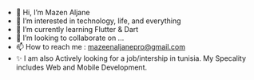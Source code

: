 - 👋 Hi, I’m Mazen Aljane
- 👀 I’m interested in technology, life, and everything
- 🌱 I’m currently learning Flutter & Dart
- 💞️ I’m looking to collaborate on ...
- 📫 How to reach me : mazeenaljanepro@gmail.com
- ✨ I am also Actively looking for a job/intership in tunisia. My Specality includes Web and Mobile Development.
<!---
ItzMazeen/ItzMazeen is a ✨ special ✨ repository because its `README.md` (this file) appears on your GitHub profile.
You can click the Preview link to take a look at your changes.
--->
